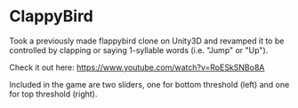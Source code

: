 # ClappyBird
Took a previously made flappybird clone on Unity3D 
and revamped it to be controlled by clapping or 
saying 1-syllable words (i.e. "Jump" or "Up").

Check it out here: https://www.youtube.com/watch?v=RoESkSNBo8A

Included in the game are two sliders, 
one for bottom threshold (left) and 
one for top threshold (right).
